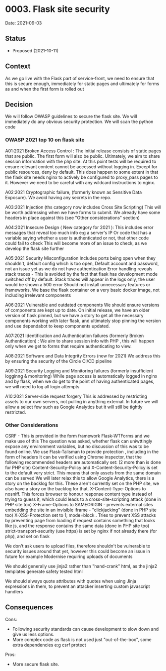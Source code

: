 # 0003. Flask site security

Date: 2021-09-03

## Status

* Proposed (2021-10-11)

## Context

As we go live with the Flask part of service-front, we need to
ensure that this is secure enough, immediately for static pages
and ultimately for forms as and when the first form is rolled out

## Decision

We will follow OWASP guidelines to secure the flask site.
We will immediately do any obvious security protection.
We will scan the python code

### OWASP 2021 top 10 on flask site

A01:2021 Broken Access Control :
The initial release consists of static pages that are public. The first form will also be public. Ultimately, we aim to share session information with the php site. At this point tests will be required to ensure relevant content cannot be accessed without logging in.
Except for public resources, deny by default.  This does happen to some extent in that the flask site needs nginx to actively be configured to proxy_pass pages to it. However we need to be careful with any wildcard instructions to nginx.

A02:2021 Cryptographic failure, (formerly known as Sensitive Data Exposure).
We avoid having any secrets in the repo.

A03:2021 Injection (ths category now includes Cross Site Scripting)
This will be worth addressing when we have forms to submit. We already have some headers in place against this (see "Other considerations" section)

A04:2021 Insecure Design  ( New category for 2021  ):
This includes error messages that reveal too much info e:g a server's IP
Or code that has a variable saying whether a user is authenticated or not, that other code could fail to check
This will become more of an issue to check, as we develop the flask site further

A05:2021 Security Misconfiguration
Includes ports being open when they shouldn't, default config which is too open,
Default account and password, not an issue yet as we do not have authentication
Error handling reveals stack traces -  This is avoided by the fact that flask has development mode switched off by default. Stack traces will appear in the logs only, the user would be shown a 500 error
Should not install unnecessary features or frameworks. We base the flask container on a very basic docker image, not including irrelevant components

A06:2021 Vulnerable and outdated components
We should ensure versions of components are kept up to date.  On initial release, we have an older version of flask pinned, but we have a story to get all
the necessary components working with later flask, and ultimately stop pinning the version and use dependabot to keep components updated. 

A07:2021  Identification and Authentication failures (formerly Broken Authentication) :
We aim to share session info with PHP , this will happen only when we get to forms that require authenticating to view.

A08:2021 Software and Data Integrity Errors (new for 2021)
We address this by ensuring the security of the Circle CI/CD pipeline

A09:2021 Security Logging and Monitoring failures (formerly insufficient logginng & monitoring)
While page access is automatically logged in nginx and by flask, when we do get to the point of having authenticated pages, we will need to log all login attempts

A10:2021  Server-side request forgery
This is addressed by restricting assets to our own servers, not pulling in anything external. In future we will allow a select few such as Google Analytics but it will still be tightly restricted.

### Other Considerations

CSRF - This is provided in the form framework Flask-WTForms and we make use of this
The question was asked, whether flask can uniwttingly expose any environment variables, but no discussion of this was to be found online.
We use Flask-Talisman to provide protection , including in the form of headers
It can be verified using Chrome inspector, that the following recommended headers are automatically set:  (2 more than is done for PHP site)
Content-Security-Policy and X-Content-Security-Policy is set to the default very strict. This means that only assets from the same domain can be served
We will later relax this to allow Google Analytics, there is a story on the backlog for this. These aren't currently set on the PHP site,  we also have a story
on the backlog for that.
X-Content-Type-Options to nosniff.  This forces browser to honour response content type instead of trying to guess it, which could leads to a cross-site-scripting attack  (done in PHP site too)
X-Frame-Options to SAMEORIGIN  - prevents external sites embedding the site in an invisible iframe - "clickjacking"  (done in PHP site too)
X-XSS-Protection set to 1; mode=block .  Tries to prevent XSS attacks by preventing page from loading if request contains something that looks like js, and the response contains the same data  (done in PHP site too)
strict-transport-security (use https) is set by nginx if not already there (for php), and set on flask

We don't ask users to upload files, therefore shouldn't be vulnerable to security issues around that yet, however this could become an issue in future for example Modernise requiring uploads of documents

We should generally use jinja2 rather than "hand-crank" html, as the jinja2 templates generate safety tested html

We should always quote attributes with quotes when using Jinja expressions in them, to prevent an attacker inserting custom javascript handlers

## Consequences

Cons:

* Following security standards can cause development to slow down and give us less options.
* More complex code as flask is not used just "out-of-the-box", some extra dependencies e:g csrf protect

Pros:

* More secure flask site.
